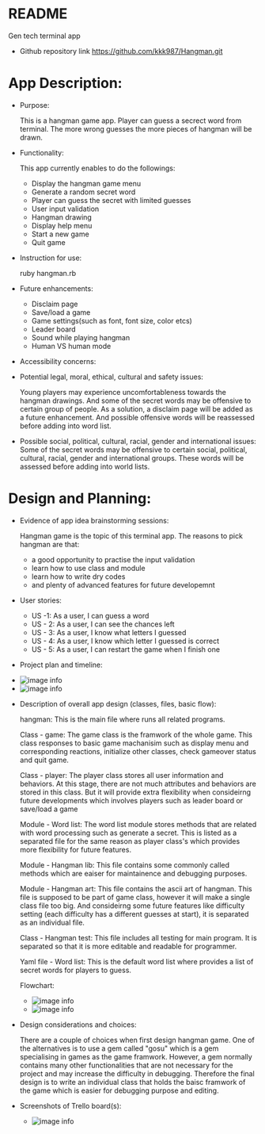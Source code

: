 # README
Gen tech terminal app

* Github repository link
https://github.com/kkk987/Hangman.git

# App Description:
 * Purpose:
    
    This is a hangman game app. Player can guess a secrect word from terminal. The more wrong guesses the more pieces of hangman will be drawn.
 * Functionality:
    
    This app currently enables to do the followings:
      * Display the hangman game menu
      * Generate a random secret word 
      * Player can guess the secret with limited guesses
      * User input validation
      * Hangman drawing
      * Display help menu
      * Start a new game
      * Quit game
* Instruction for use:
  
    ruby hangman.rb

* Future enhancements:
    
    * Disclaim page
    * Save/load a game
    * Game settings(such as font, font size, color etcs)
    * Leader board
    * Sound while playing hangman
    * Human VS human mode

* Accessibility concerns:


* Potential legal, moral, ethical, cultural and safety issues:

    Young players may experience uncomfortableness towards the hangman drawings. And some of the secret words may be offensive to certain group of people.
    As a solution, a disclaim page will be added as a future enhancement. And possible offensive words will be reassessed before adding into word list.
* Possible social, political, cultural, racial, gender and international issues:
    Some of the secret words may be offensive to certain social, political, cultural, racial, gender and international groups. These words will be assessed before adding into world lists.
# Design and Planning:
* Evidence of app idea brainstorming sessions:
    
    Hangman game is the topic of this terminal app. The reasons to pick hangman are that:
    - a good opportunity to practise the input validation
    -  learn how to use class and module
    -  learn how to write dry codes
    -  and plenty of advanced features for future developemnt

* User stories:

    - US -1: As a user, I can guess a word
    - US - 2: As a user, I can see the chances left
    - US - 3: As a user, I know what letters I guessed
    - US - 4: As a user, I know which letter I guessed is correct
    - US - 5: As a user, I can restart the game when I finish one
  
* Project plan and timeline:

- ![image info](./docs/timeline_1.png)
- ![image info](./docs/timeline_2.png)
  
* Description of overall app design (classes, files, basic flow):

    hangman: This is the main file where runs all related programs. 

    Class - game: The game class is the framwork of the whole game. This class responses to basic game machanisim such as display menu and corresponding reactions, initialize other classes, check gameover status and quit game.
    
    Class - player: The player class stores all user information and behaviors. At this stage, there are not much attributes and behaviors are stored in this class. But it will provide extra flexibility when consideirng future developments which involves players such as leader board or save/load a game

    Module - Word list: The word list module stores methods that are related with word processing such as generate a secret. This is listed as a separated file for the same reason as player class's which provides more flexibility for future features.

    Module - Hangman lib: This file contains some commonly called methods which are eaiser for maintainence and debugging purposes.

    Module -  Hangman art: This file contains the ascii art of hangman. This file is supposed to be part of game class, however it will make a single class file too big. And consideirng some future features like difficulty setting (each difficulty has a different guesses at start), it is separated as an individual file.

    Class - Hangman test: This file includes all testing for main program. It is separated so that it is more editable and readable for programmer.

    Yaml file - Word list: This is the default word list where provides a list of secret words for players to guess.

    Flowchart:
    - ![image info](./docs/flowchart_1.jpg)
    - ![image info](./docs/flowchart_2.jpg)

* Design considerations and choices:
    
    There are a couple of choices when first design hangman game. One of the alternatives is to use a gem called "gosu" which is a gem specialising in games as the game framwork. However, a gem normally contains many other functionalities that are not necessary for the project and may increase the difficulty in debugging. Therefore the final design is to write an individual class that holds the baisc framwork of the game which is easier for debugging purpose and editing. 


* Screenshots of Trello board(s):
    - ![image info](./docs/trello_board.png)


